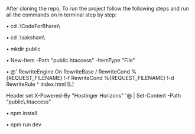 After cloning the repo, To run the project follow the following steps and run all the commands on in terminal step by step:

•	cd .\CodeForBharat\

•	cd .\saksham\

•	mkdir public

•	New-Item -Path "public\.htaccess" -ItemType "File"

•	@'
<IfModule mod_rewrite.c>
 	 RewriteEngine On
 	 RewriteBase /
  	RewriteCond %{REQUEST_FILENAME} !-f
  	RewriteCond %{REQUEST_FILENAME} !-d
  	RewriteRule ^ index.html [L]
</IfModule>

<IfModule mod_headers.c>
  	Header set X-Powered-By "Hostinger Horizons"
</IfModule>
'@ | Set-Content -Path "public\.htaccess"

•	npm install

•	npm run dev
